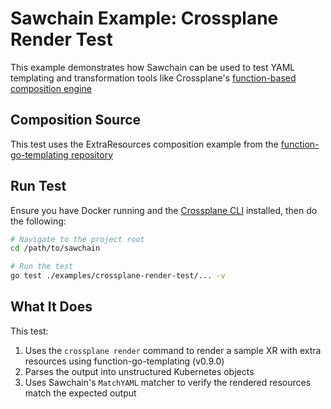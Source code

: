 # Sawchain Example: Crossplane Render Test

This example demonstrates how Sawchain can be used to test YAML templating and transformation tools like Crossplane's [function-based composition engine](https://docs.crossplane.io/latest/concepts/compositions/)

## Composition Source

This test uses the ExtraResources composition example from the [function-go-templating repository](https://github.com/crossplane-contrib/function-go-templating/tree/main/example/extra-resources)

## Run Test

Ensure you have Docker running and the [Crossplane CLI](https://docs.crossplane.io/latest/cli/) installed, then do the following:

```bash
# Navigate to the project root
cd /path/to/sawchain

# Run the test
go test ./examples/crossplane-render-test/... -v
```

## What It Does

This test:

1. Uses the `crossplane render` command to render a sample XR with extra resources using function-go-templating (v0.9.0)
2. Parses the output into unstructured Kubernetes objects
3. Uses Sawchain's `MatchYAML` matcher to verify the rendered resources match the expected output
